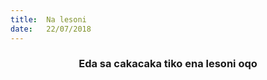 ```yaml
---
title:  Na lesoni
date:   22/07/2018
---
```


### <center>Eda sa cakacaka tiko ena lesoni oqo</center>